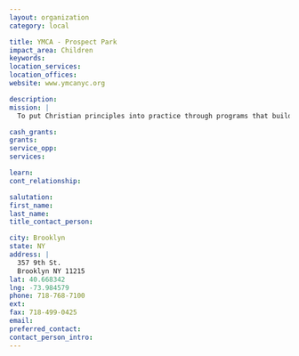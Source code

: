 ```yaml
---
layout: organization
category: local

title: YMCA - Prospect Park
impact_area: Children
keywords: 
location_services: 
location_offices: 
website: www.ymcanyc.org

description: 
mission: |
  To put Christian principles into practice through programs that build healthy spirit, mind, and body for all.

cash_grants: 
grants: 
service_opp: 
services: 

learn: 
cont_relationship: 

salutation: 
first_name: 
last_name: 
title_contact_person: 

city: Brooklyn
state: NY
address: |
  357 9th St.     
  Brooklyn NY 11215
lat: 40.668342
lng: -73.984579
phone: 718-768-7100
ext: 
fax: 718-499-0425
email: 
preferred_contact: 
contact_person_intro: 
---
```

